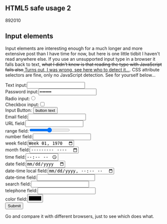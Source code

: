 <article><h2>HTML5 safe usage 2</h2><time><span class="day">8</span><span class="month">9</span><span class="year">2010</span></time><h1>Input elements</h1><p>Input elements are interesting enough for a much longer and more extensive post than I have time for now, but here is one little tidbit I haven't read anywhere else. If you use an unsupported input type in a browser it falls back to text, <del>what I didn't knew is that reading the type with JavaScript fails also</del><ins> Turns out, I was wrong, see <a href="http://www.wnas.nl/html5-safe-usage-3">here</a> who to detect it...</ins>. CSS attribute selectors are fine, only no JavaScript detection. See for yourself below...</p><form id="input-test" action="http://wnas.nl"><div><label for="f1">Text input:</label><input id="f1" type="text" /></div><div><label for="pw">Password input:</label><input id="pw" type="password" value="password" /></div><div><label for="f2">Radio input:</label><input id="f2" type="radio" /></div><div><label for="f3">Checkbox input:</label><input id="f3" type="checkbox" /></div><div><label for="f6">Input Button:</label> <input id="f6" type="button" value="button text" /></div><div><label for="f7">Email field:</label><input id="f7" type="email" /></div><div><label for="f8">URL field:</label><input id="f8" type="url" /></div><div><label for="f9">range field:</label><input id="f9" type="range" /></div><div><label for="f10">number field:</label><input id="f10" type="number" /></div><div><label for="f11">week field:</label><input id="f11" type="week" value="1970-W01" /></div><div><label for="f12">month field:</label><input id="f12" type="month" /></div><div><label for="f13">time field:</label><input id="f13" type="time" /></div><div><label for="f14">date field:</label><input id="f14" type="date" /></div><div><label for="f15">date-time local field:</label><input id="f15" type="datetime-local" /></div><div><label for="f16">date-time field:</label><input id="f16" type="datetime" /></div><div><label for="f17">search field:</label><input id="f17" type="search" /></div><div><label for="f18">telephone field:</label><input id="f18" type="tel" /></div><div><label for="f19">color field:</label><input id="f19" type="color" /></div><div><input type="submit" /></div></form><p>Go and compare it with different browsers, just to see which does what.</p></article>
